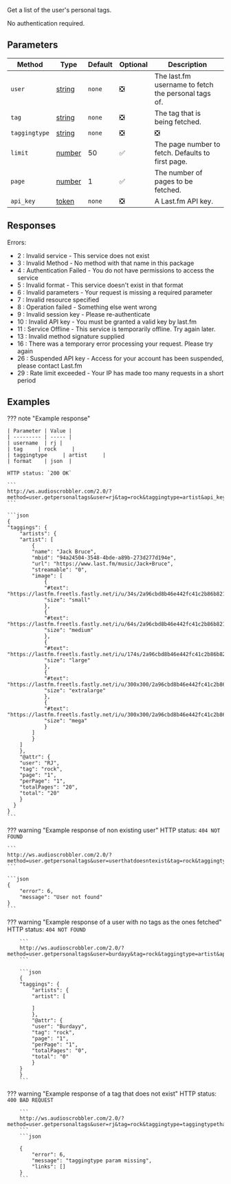 Get a list of the user's personal tags.

No authentication required.

## Parameters

| Method        | Type                                                                                              | Default | Optional                      | Description                                         |
| ------------- | ------------------------------------------------------------------------------------------------- | ------- | ----------------------------- | --------------------------------------------------- |
| `user`        | [string](https://developer.mozilla.org/en-US/docs/Web/JavaScript/Reference/Global_Objects/String) | `none`  | :negative_squared_cross_mark: | The last.fm username to fetch the personal tags of. |
| `tag`         | [string](https://developer.mozilla.org/en-US/docs/Web/JavaScript/Reference/Global_Objects/String) | `none`  | :negative_squared_cross_mark: | The tag that is being fetched.                      |
| `taggingtype` | [string](https://developer.mozilla.org/en-US/docs/Web/JavaScript/Reference/Global_Objects/String) | `none`  | :negative_squared_cross_mark: | :negative_squared_cross_mark:                       | The number of results to fetch per page. Defaults to 50. |
| `limit`       | [number](https://developer.mozilla.org/en-US/docs/Web/JavaScript/Reference/Global_Objects/Number) | 50      | :white_check_mark:            | The page number to fetch. Defaults to first page.   |
| `page`        | [number](https://developer.mozilla.org/en-US/docs/Web/JavaScript/Reference/Global_Objects/Number) | 1       | :white_check_mark:            | The number of pages to be fetched.                  |
| `api_key`     | [token](https://www.last.fm/api/account/create)                                                   | `none`  | :negative_squared_cross_mark: | A Last.fm API key.                                  |

## Responses

Errors:

- 2 : Invalid service - This service does not exist
- 3 : Invalid Method - No method with that name in this package
- 4 : Authentication Failed - You do not have permissions to access the service
- 5 : Invalid format - This service doesn't exist in that format
- 6 : Invalid parameters - Your request is missing a required parameter
- 7 : Invalid resource specified
- 8 : Operation failed - Something else went wrong
- 9 : Invalid session key - Please re-authenticate
- 10 : Invalid API key - You must be granted a valid key by last.fm
- 11 : Service Offline - This service is temporarily offline. Try again later.
- 13 : Invalid method signature supplied
- 16 : There was a temporary error processing your request. Please try again
- 26 : Suspended API key - Access for your account has been suspended, please contact Last.fm
- 29 : Rate limit exceeded - Your IP has made too many requests in a short period

## Examples

??? note "Example response"

    | Parameter | Value |
    | --------- | ----- |
    | username  | rj |
    | tag     | rock     |
    | taggingtype     | artist     |
    | format    | json  |

    HTTP status: `200 OK`

    ```
    http://ws.audioscrobbler.com/2.0/?method=user.getpersonaltags&user=rj&tag=rock&taggingtype=artist&api_key=YOUR_API_KEY&format=json&limit=1
    ```

    ```json
    {
    "taggings": {
        "artists": {
        "artist": [
            {
            "name": "Jack Bruce",
            "mbid": "94a24504-3548-4bde-a89b-273d277d194e",
            "url": "https://www.last.fm/music/Jack+Bruce",
            "streamable": "0",
            "image": [
                {
                "#text": "https://lastfm.freetls.fastly.net/i/u/34s/2a96cbd8b46e442fc41c2b86b821562f.png",
                "size": "small"
                },
                {
                "#text": "https://lastfm.freetls.fastly.net/i/u/64s/2a96cbd8b46e442fc41c2b86b821562f.png",
                "size": "medium"
                },
                {
                "#text": "https://lastfm.freetls.fastly.net/i/u/174s/2a96cbd8b46e442fc41c2b86b821562f.png",
                "size": "large"
                },
                {
                "#text": "https://lastfm.freetls.fastly.net/i/u/300x300/2a96cbd8b46e442fc41c2b86b821562f.png",
                "size": "extralarge"
                },
                {
                "#text": "https://lastfm.freetls.fastly.net/i/u/300x300/2a96cbd8b46e442fc41c2b86b821562f.png",
                "size": "mega"
                }
            ]
            }
        ]
        },
        "@attr": {
        "user": "RJ",
        "tag": "rock",
        "page": "1",
        "perPage": "1",
        "totalPages": "20",
        "total": "20"
        }
      }
    }
    ```

??? warning "Example response of non existing user"
    HTTP status: `404 NOT FOUND`

    ```
    http://ws.audioscrobbler.com/2.0/?method=user.getpersonaltags&user=userthatdoesntexist&tag=rock&taggingtype=artist&api_key=YOUR_API_KEY&format=json&limit=1
    ```

    ```json
    {
        "error": 6,
        "message": "User not found"
    }
    ```

??? warning "Example response of a user with no tags as the ones fetched"
    HTTP status: `404 NOT FOUND`

        ```
        http://ws.audioscrobbler.com/2.0/?method=user.getpersonaltags&user=burdayy&tag=rock&taggingtype=artist&api_key=YOUR_API_KEY&format=json&limit=1
        ```

        ```json
        {
        "taggings": {
            "artists": {
            "artist": [

            ]
            },
            "@attr": {
            "user": "Burdayy",
            "tag": "rock",
            "page": "1",
            "perPage": "1",
            "totalPages": "0",
            "total": "0"
            }
        }
        }
        ```

??? warning "Example response of a tag that does not exist"
    HTTP status: `400 BAD REQUEST`

        ```
        http://ws.audioscrobbler.com/2.0/?method=user.getpersonaltags&user=rj&tag=rock&taggingtype=taggingtypethatdoesntexist&api_key=YOUR_API_KEY&format=json&limit=1
        ```
        ```json

        {
            "error": 6,
            "message": "taggingtype param missing",
            "links": []
        }
        ```
